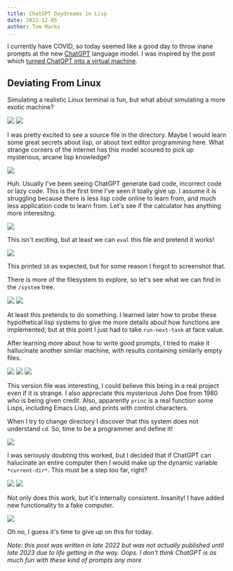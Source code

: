```yaml
---
title: ChatGPT Daydreams in Lisp
date: 2022-12-05
author: Tom Marks
...
```


I currently have COVID, so today seemed like a good day to throw inane prompts at the new [ChatGPT](https://openai.com/blog/chatgpt/) language model.
I was inspired by the post which [turned ChatGPT into a virtual machine](https://www.engraved.blog/building-a-virtual-machine-inside/).

## Deviating From Linux

Simulating a realistic Linux terminal is fun, but what about simulating a more exotic machine?

<img src="img/2022gpt/lisp_shell_1.png" />

<img src="img/2022gpt/lisp_shell_2.png" />

I was pretty excited to see a source file in the directory. Maybe I would learn some great secrets about lisp, or about text editor programming
here. What strange corners of the internet has this model scoured to pick up mysterious, arcane lisp knowledge?

<img src="img/2022gpt/lisp_shell_3.png" />

Huh. Usually I've been seeing ChatGPT generate bad code, incorrect code or lazy code. This is the first time I've seen it toally give up.
I assume it is struggling because there is less lisp code online to learn from, and much less application code to learn from.
Let's see if the calculator has anything more interesitng.

<img src="img/2022gpt/lisp_shell_6.png" />

This isn't exciting, but at least we can `eval` this file and pretend it works!

<img src="img/2022gpt/lisp_shell_7.png" />

This printed `10` as expected, but for some reason I forgot to screenshot that.

There is more of the filesystem to explore, so let's see what we can find in the `/system` tree.


<img src="img/2022gpt/lisp_shell_4.png" />
<img src="img/2022gpt/lisp_shell_5.png" />

At least this pretends to do something. I learned later how to probe these hypothetical lisp systems to give me more details about 
how functions are implemented, but at this point I just had to take `run-next-task` at face value.

After learning more about how to write good prompts, I tried to make it hallucinate another similar machine, with results containing
similarly empty files.

<img src="img/2022gpt/lisp_shell2_1.png" />
<img src="img/2022gpt/lisp_shell2_2.png" />
<img src="img/2022gpt/lisp_shell2_3.png" />

This version file was interesting, I could believe this being in a real project even if it is strange. I also appreciate this mysterious
John Doe from 1980 who is being given credit. Also, apparently `princ` is a real function some Lisps, including Emacs Lisp, and prints
with control characters.

When I try to change directory I discover that this system does not understand `cd`. So, time to be a programmer and define it!

<img src="img/2022gpt/lisp_shell2_4.png" />

I was seriously doubting this worked, but I decided that if ChatGPT can halucinate an entire computer then I would make up
the dynamic variable `*current-dir*`. This must be a step too far, right?

<img src="img/2022gpt/lisp_shell2_5.png" />
<img src="img/2022gpt/lisp_shell2_6.png" />

Not only does this work, but it's internally consistent. Insanity! I have added new functionality to a fake computer.

<img src="img/2022gpt/lisp_shell2_7.png" />

Oh no, I guess it's time to give up on this for today.

*Note: this post was written in late 2022 but was not actually published until late 2023 due to life getting in the way. Oops. I don't think
ChatGPT is as much fun with these kind of prompts any more*

